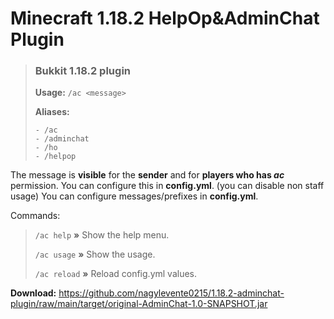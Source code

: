 # Minecraft 1.18.2 HelpOp&AdminChat Plugin

> ### **Bukkit 1.18.2 plugin**
> **Usage:** `/ac <message>`
> 
> **Aliases:**
> ```
> - /ac
> - /adminchat
> - /ho
> - /helpop
> ```

The message is **visible** for the **sender** and for **players who has *ac*** permission. 
You can configure this in **config.yml**. (you can disable non staff usage)
You can configure messages/prefixes in **config.yml**.

Commands:
> `/ac help` **»** Show the help menu.
> 
> `/ac usage` **»** Show the usage.
>
> `/ac reload` **»** Reload config.yml values.

**Download:** https://github.com/nagylevente0215/1.18.2-adminchat-plugin/raw/main/target/original-AdminChat-1.0-SNAPSHOT.jar
